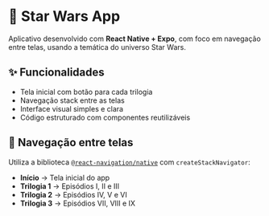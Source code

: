 # 📱 Star Wars App

Aplicativo desenvolvido com **React Native + Expo**, com foco em navegação entre telas, usando a temática do universo Star Wars.

## ✨ Funcionalidades

- Tela inicial com botão para cada trilogia
- Navegação stack entre as telas
- Interface visual simples e clara
- Código estruturado com componentes reutilizáveis

## 🧭 Navegação entre telas

Utiliza a biblioteca [`@react-navigation/native`](https://reactnavigation.org/) com `createStackNavigator`:

- **Início** → Tela inicial do app
- **Trilogia 1** → Episódios I, II e III
- **Trilogia 2** → Episódios IV, V e VI
- **Trilogia 3** → Episódios VII, VIII e IX
